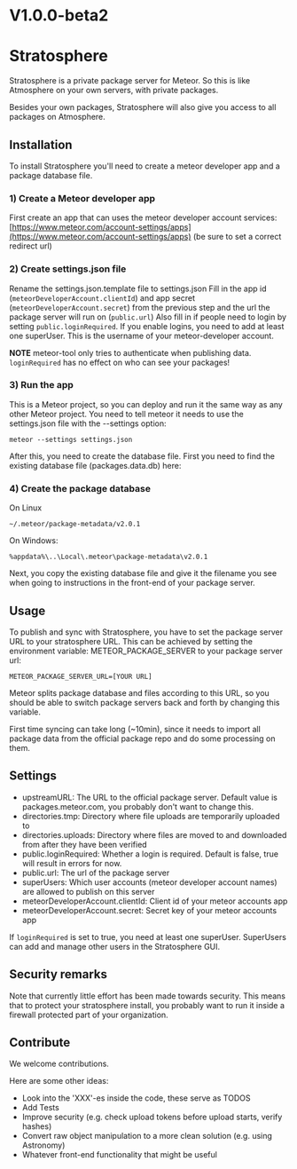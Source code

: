 # V1.0.0-beta2

# Stratosphere
Stratosphere is a private package server for Meteor. 
So this is like Atmosphere on your own servers, with private packages.

Besides your own packages, Stratosphere will also give you access to all packages on Atmosphere.

## Installation

To install Stratosphere you'll need to create a meteor developer app and a package database file.

### 1) Create a Meteor developer app
First create an app that can uses the meteor developer account services:
[https://www.meteor.com/account-settings/apps](https://www.meteor.com/account-settings/apps) (be sure to set a correct redirect url)

### 2) Create settings.json file
Rename the settings.json.template file to settings.json
Fill in the app id (`meteorDeveloperAccount.clientId`) and app secret (`meteorDeveloperAccount.secret`) from the previous step and the url the package server will run on (`public.url`)
Also fill in if people need to login by setting `public.loginRequired`. If you enable logins, you need to add at least one superUser. This is the username of your meteor-developer account.

**NOTE** meteor-tool only tries to authenticate when publishing data. `loginRequired` has no effect on who can see your packages!

### 3) Run the app
This is a Meteor project, so you can deploy and run it the same way as any other Meteor project.
You need to tell meteor it needs to use the settings.json file with the --settings option:

```
meteor --settings settings.json
```

After this, you need to create the database file.
First you need to find the existing database file (packages.data.db) here:

### 4) Create the package database
On Linux
```
~/.meteor/package-metadata/v2.0.1
```

On Windows:
```
%appdata%\..\Local\.meteor\package-metadata\v2.0.1
```
Next, you copy the existing database file and give it the filename you see when going to instructions in the front-end of your package server.

## Usage
To publish and sync with Stratosphere, you have to set the package server URL to your stratosphere URL.
This can be achieved by setting the environment variable: METEOR_PACKAGE_SERVER to your package server url:
```
METEOR_PACKAGE_SERVER_URL=[YOUR URL]
```

Meteor splits package database and files according to this URL, so you should be able to switch package servers back and forth by changing this variable.

First time syncing can take long (~10min), since it needs to import all package data from the official package repo and do some processing on them.

## Settings
* upstreamURL: The URL to the official package server. Default value is packages.meteor.com, you probably don't want to change this.
* directories.tmp: Directory where file uploads are temporarily uploaded to
* directories.uploads: Directory where files are moved to and downloaded from after they have been verified
* public.loginRequired: Whether a login is required. Default is false, true will result in errors for now.
* public.url: The url of the package server
* superUsers: Which user accounts (meteor developer account names) are allowed to publish on this server
* meteorDeveloperAccount.clientId: Client id of your meteor accounts app
* meteorDeveloperAccount.secret: Secret key of your meteor accounts app

If `loginRequired` is set to true, you need at least one superUser. SuperUsers can add and manage other users in the Stratosphere GUI.

## Security remarks
Note that currently little effort has been made towards security.
This means that to protect your stratosphere install, you probably want to run it inside a firewall protected part of your organization.

## Contribute
We welcome contributions.

Here are some other ideas:
- Look into the 'XXX'-es inside the code, these serve as TODOS
- Add Tests
- Improve security (e.g. check upload tokens before upload starts, verify hashes)
- Convert raw object manipulation to a more clean solution (e.g. using Astronomy)
- Whatever front-end functionality that might be useful